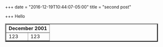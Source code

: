 +++
date = "2016-12-19T10:44:07-05:00"
title = "second post"

+++
Hello
<table border=3 cell spacing=3 cellpadding=3>
    <tr>
        <td colspan="7" align=center><B>December 2001</B></td>
    </tr>
    <tr>
        <td>123</td>
        <td>123</td>
    </tr>
</table>

<script>
var x = new Date();
x.setFullYear(2013,2,1);
var today = new Date();
</script>

<script>
if (x>today) {
    alert("Today is before");
}
else {
    alert("Today is after)
}
</script>
